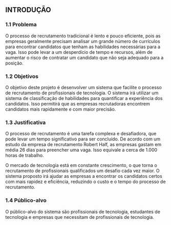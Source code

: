 ## INTRODUÇÃO

### 1.1 Problema

O processo de recrutamento tradicional é lento e pouco eficiente, pois as empresas geralmente precisam analisar um grande número de currículos para encontrar candidatos que tenham as habilidades necessárias para a vaga. Isso pode levar a um desperdício de tempo e recursos, além de aumentar o risco de contratar um candidato que não seja adequado para a posição.

### 1.2 Objetivos

O objetivo deste projeto é desenvolver um sistema que facilite o processo de recrutamento de profissionais de tecnologia. O sistema irá utilizar um sistema de classificação de habilidades para quantificar a experiência dos candidatos. Isso permitirá que as empresas recrutadoras encontrem candidatos mais rapidamente e com maior precisão.

### 1.3 Justificativa

O processo de recrutamento é uma tarefa complexa e desafiadora, que pode levar um tempo significativo para ser concluído. De acordo com um estudo da empresa de recrutamento Robert Half, as empresas gastam em média 26 dias para preencher uma vaga. Isso equivale a cerca de 1.000 horas de trabalho.

O mercado de tecnologia está em constante crescimento, o que torna o recrutamento de profissionais qualificados um desafio cada vez maior. O sistema proposto irá ajudar as empresas a encontrar os candidatos certos com mais rapidez e eficiência, reduzindo o custo e o tempo do processo de recrutamento.

### 1.4 Público-alvo

O público-alvo do sistema são profissionais de tecnologia, estudantes de tecnologia e empresas que necessitam de profissionais de tecnologia.
